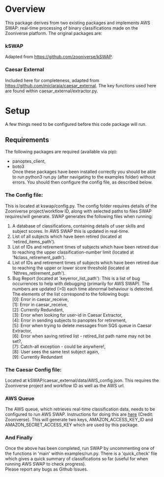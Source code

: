 
# Overview
This package derives from two existing packages and implements AWS SWAP: real-time processing of binary classifications made on the Zooniverse platform. The original packages are:
### kSWAP
Adapted from https://github.com/zooniverse/kSWAP. 
### Caesar External
Included here for completeness, adapted from https://github.com/miclaraia/caesar_external. The key functions used here are found within caesar_external/extractor.py.

# Setup
A few things need to be configured before this code package will run. 

## Requirements
The following packages are required (available via pip):
- panoptes_client,
- boto3\
Once these packages have been installed correctly you should be able to run python3 run.py (after navigating to the examples folder) without errors. You should then configure the config file, as described below.

### The Config file:
This is located at kswap/config.py. The config folder requires details of the Zooniverse project/workflow ID, along with
selected paths to files SWAP requires/will generate. 
SWAP generates the following files when running:
1) A database of classifications, containing details of user skills and subject scores. In AWS SWAP this is updated in 
real-time.
2) List of all subjects which have been retired (located at 'retired_items_path').
3) List of IDs and retirement times of subjects which have been retired due to reaching the upper classification-number limit (located at 'Nclass_retirement_path').
4) List of IDs and retirement times of subjects which have been retired due to reaching the upper or lower score threshold (located at 'Nthres_retirement_path').
5) Bug Report (located at 'keyerror_list_path'): This is a list of bug occurrences to help with debugging (primarily for AWS SWAP). The numbers are updated (>0) each time abnormal behaviour is detected. The elements of the list correspond to the following bugs:\
[0]: Error in caesar_receive,\
[1]: Error in caesar_receive,\
[2]: Currently Redundant,\
[3]: Error when looking for user-id in Caesar Extractor,\
[4]: Error in sending subjects to panoptes for retirement,\
[5]: Error when trying to delete messages from SQS queue in Caesar Extractor,\
[6]: Error when saving retired list - retired_list path name may not be set?,\
[7]: Catch-all exception - could be anywhere!,\
[8]: User sees the same test subject again,\
[9]: Currently Redundant

### The Caesar Config file:
Located at kSWAP/caesar_external/data/AWS_config.json. This requires the Zooniverse project and workflow ID as well as the AWS url.

### AWS Queue
The AWS queue, which retrieves real-time classification data, needs to be configured to run AWS SWAP. Instructions for doing this are [here](https://docs.google.com/document/d/1kFpuq2QxfeXJRy6cIiAQgYiYt2Z2lr_OB5hIKPG246Y/edit?usp=sharing) (Credit: Zooniverse). This will generate two keys, AMAZON_ACCESS_KEY_ID and AMAZON_SECRET_ACCESS_KEY which are used by this package.

### And Finally
Once the above has been completed, run SWAP by uncommenting one of the functions in 'main' within examples/run.py. There is a 'quick_check' 
file which gives a quick summary of classifications so far (useful for when running AWS SWAP to check progress).\
Please report any bugs as Github Issues.
